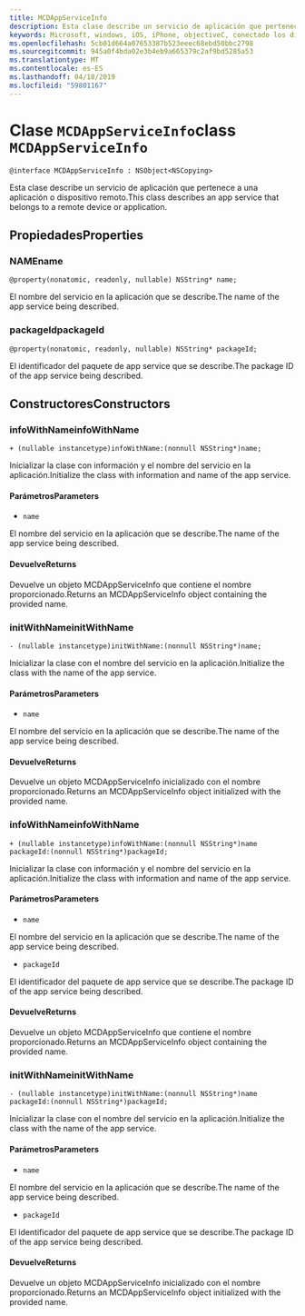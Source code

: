 ```yaml
---
title: MCDAppServiceInfo
description: Esta clase describe un servicio de aplicación que pertenece a una aplicación o dispositivo remoto.
keywords: Microsoft, windows, iOS, iPhone, objectiveC, conectado los dispositivos, proyecto Roma
ms.openlocfilehash: 5cb01d664a07653387b523eeec68ebd50bbc2798
ms.sourcegitcommit: 945a0f4bda02e3b4eb9a665379c2af9bd5285a53
ms.translationtype: MT
ms.contentlocale: es-ES
ms.lasthandoff: 04/18/2019
ms.locfileid: "59801167"
---
```

# <a name="class-mcdappserviceinfo"></a><span data-ttu-id="a38b5-104">Clase `MCDAppServiceInfo`</span><span class="sxs-lookup"><span data-stu-id="a38b5-104">class `MCDAppServiceInfo`</span></span> 

```
@interface MCDAppServiceInfo : NSObject<NSCopying>
```  

<span data-ttu-id="a38b5-105">Esta clase describe un servicio de aplicación que pertenece a una aplicación o dispositivo remoto.</span><span class="sxs-lookup"><span data-stu-id="a38b5-105">This class describes an app service that belongs to a remote device or application.</span></span>

## <a name="properties"></a><span data-ttu-id="a38b5-106">Propiedades</span><span class="sxs-lookup"><span data-stu-id="a38b5-106">Properties</span></span>

### <a name="name"></a><span data-ttu-id="a38b5-107">NAME</span><span class="sxs-lookup"><span data-stu-id="a38b5-107">name</span></span>
`@property(nonatomic, readonly, nullable) NSString* name;`

<span data-ttu-id="a38b5-108">El nombre del servicio en la aplicación que se describe.</span><span class="sxs-lookup"><span data-stu-id="a38b5-108">The name of the app service being described.</span></span>

### <a name="packageid"></a><span data-ttu-id="a38b5-109">packageId</span><span class="sxs-lookup"><span data-stu-id="a38b5-109">packageId</span></span>
`@property(nonatomic, readonly, nullable) NSString* packageId;`

<span data-ttu-id="a38b5-110">El identificador del paquete de app service que se describe.</span><span class="sxs-lookup"><span data-stu-id="a38b5-110">The package ID of the app service being described.</span></span>

## <a name="constructors"></a><span data-ttu-id="a38b5-111">Constructores</span><span class="sxs-lookup"><span data-stu-id="a38b5-111">Constructors</span></span>

### <a name="infowithname"></a><span data-ttu-id="a38b5-112">infoWithName</span><span class="sxs-lookup"><span data-stu-id="a38b5-112">infoWithName</span></span>
`+ (nullable instancetype)infoWithName:(nonnull NSString*)name;`

<span data-ttu-id="a38b5-113">Inicializar la clase con información y el nombre del servicio en la aplicación.</span><span class="sxs-lookup"><span data-stu-id="a38b5-113">Initialize the class with information and name of the app service.</span></span>

#### <a name="parameters"></a><span data-ttu-id="a38b5-114">Parámetros</span><span class="sxs-lookup"><span data-stu-id="a38b5-114">Parameters</span></span> 
* `name` 

<span data-ttu-id="a38b5-115">El nombre del servicio en la aplicación que se describe.</span><span class="sxs-lookup"><span data-stu-id="a38b5-115">The name of the app service being described.</span></span>

#### <a name="returns"></a><span data-ttu-id="a38b5-116">Devuelve</span><span class="sxs-lookup"><span data-stu-id="a38b5-116">Returns</span></span>
<span data-ttu-id="a38b5-117">Devuelve un objeto MCDAppServiceInfo que contiene el nombre proporcionado.</span><span class="sxs-lookup"><span data-stu-id="a38b5-117">Returns an MCDAppServiceInfo object containing the provided name.</span></span>

### <a name="initwithname"></a><span data-ttu-id="a38b5-118">initWithName</span><span class="sxs-lookup"><span data-stu-id="a38b5-118">initWithName</span></span>
`- (nullable instancetype)initWithName:(nonnull NSString*)name;`

<span data-ttu-id="a38b5-119">Inicializar la clase con el nombre del servicio en la aplicación.</span><span class="sxs-lookup"><span data-stu-id="a38b5-119">Initialize the class with the name of the app service.</span></span>

#### <a name="parameters"></a><span data-ttu-id="a38b5-120">Parámetros</span><span class="sxs-lookup"><span data-stu-id="a38b5-120">Parameters</span></span> 
* `name` 

<span data-ttu-id="a38b5-121">El nombre del servicio en la aplicación que se describe.</span><span class="sxs-lookup"><span data-stu-id="a38b5-121">The name of the app service being described.</span></span>

#### <a name="returns"></a><span data-ttu-id="a38b5-122">Devuelve</span><span class="sxs-lookup"><span data-stu-id="a38b5-122">Returns</span></span>
<span data-ttu-id="a38b5-123">Devuelve un objeto MCDAppServiceInfo inicializado con el nombre proporcionado.</span><span class="sxs-lookup"><span data-stu-id="a38b5-123">Returns an MCDAppServiceInfo object initialized with the provided name.</span></span>

### <a name="infowithname"></a><span data-ttu-id="a38b5-124">infoWithName</span><span class="sxs-lookup"><span data-stu-id="a38b5-124">infoWithName</span></span>
`+ (nullable instancetype)infoWithName:(nonnull NSString*)name packageId:(nonnull NSString*)packageId;`

<span data-ttu-id="a38b5-125">Inicializar la clase con información y el nombre del servicio en la aplicación.</span><span class="sxs-lookup"><span data-stu-id="a38b5-125">Initialize the class with information and name of the app service.</span></span>

#### <a name="parameters"></a><span data-ttu-id="a38b5-126">Parámetros</span><span class="sxs-lookup"><span data-stu-id="a38b5-126">Parameters</span></span> 
* `name` 

<span data-ttu-id="a38b5-127">El nombre del servicio en la aplicación que se describe.</span><span class="sxs-lookup"><span data-stu-id="a38b5-127">The name of the app service being described.</span></span>

* `packageId` 

<span data-ttu-id="a38b5-128">El identificador del paquete de app service que se describe.</span><span class="sxs-lookup"><span data-stu-id="a38b5-128">The package ID of the app service being described.</span></span>

#### <a name="returns"></a><span data-ttu-id="a38b5-129">Devuelve</span><span class="sxs-lookup"><span data-stu-id="a38b5-129">Returns</span></span>
<span data-ttu-id="a38b5-130">Devuelve un objeto MCDAppServiceInfo que contiene el nombre proporcionado.</span><span class="sxs-lookup"><span data-stu-id="a38b5-130">Returns an MCDAppServiceInfo object containing the provided name.</span></span>

### <a name="initwithname"></a><span data-ttu-id="a38b5-131">initWithName</span><span class="sxs-lookup"><span data-stu-id="a38b5-131">initWithName</span></span>
`- (nullable instancetype)initWithName:(nonnull NSString*)name packageId:(nonnull NSString*)packageId;`

<span data-ttu-id="a38b5-132">Inicializar la clase con el nombre del servicio en la aplicación.</span><span class="sxs-lookup"><span data-stu-id="a38b5-132">Initialize the class with the name of the app service.</span></span>

#### <a name="parameters"></a><span data-ttu-id="a38b5-133">Parámetros</span><span class="sxs-lookup"><span data-stu-id="a38b5-133">Parameters</span></span> 
* `name` 

<span data-ttu-id="a38b5-134">El nombre del servicio en la aplicación que se describe.</span><span class="sxs-lookup"><span data-stu-id="a38b5-134">The name of the app service being described.</span></span>

* `packageId` 

<span data-ttu-id="a38b5-135">El identificador del paquete de app service que se describe.</span><span class="sxs-lookup"><span data-stu-id="a38b5-135">The package ID of the app service being described.</span></span>

#### <a name="returns"></a><span data-ttu-id="a38b5-136">Devuelve</span><span class="sxs-lookup"><span data-stu-id="a38b5-136">Returns</span></span>
<span data-ttu-id="a38b5-137">Devuelve un objeto MCDAppServiceInfo inicializado con el nombre proporcionado.</span><span class="sxs-lookup"><span data-stu-id="a38b5-137">Returns an MCDAppServiceInfo object initialized with the provided name.</span></span>
